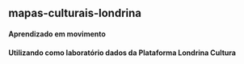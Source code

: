 ## mapas-culturais-londrina

#### Aprendizado em movimento
#### Utilizando como laboratório dados da Plataforma Londrina Cultura
